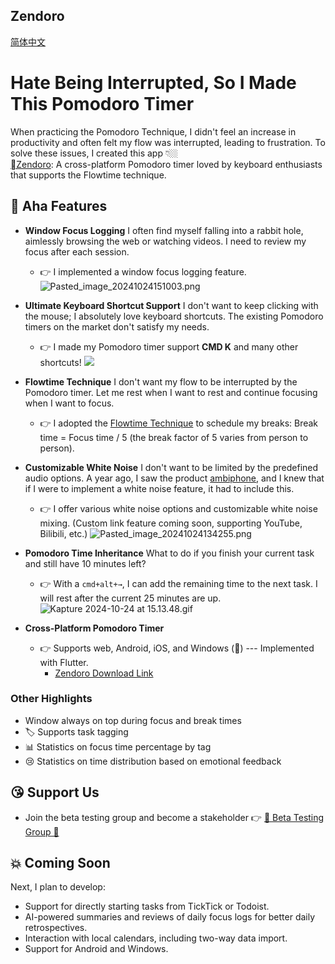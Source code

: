 ## Zendoro
[简体中文](./doc/README_ch.md)

# Hate Being Interrupted, So I Made This Pomodoro Timer

When practicing the Pomodoro Technique, I didn't feel an increase in productivity and often felt my flow was interrupted, leading to frustration. To solve these issues, I created this app 👇🏼  
[Zendoro](https://apps.apple.com/cn/app/zendoro-%E7%A6%85%E9%92%9F/id6504215286): A cross-platform Pomodoro timer loved by keyboard enthusiasts that supports the Flowtime technique.

## 🥰 Aha Features

- **Window Focus Logging** I often find myself falling into a rabbit hole, aimlessly browsing the web or watching videos. I need to review my focus after each session.
  - 👉 I implemented a window focus logging feature.
    ![Pasted_image_20241024151003.png](https://s2.loli.net/2024/10/24/uQSevsgl76WqKNM.png)

- **Ultimate Keyboard Shortcut Support** I don't want to keep clicking with the mouse; I absolutely love keyboard shortcuts. The existing Pomodoro timers on the market don't satisfy my needs.
  - 👉 I made my Pomodoro timer support **CMD K** and many other shortcuts!
    ![](https://s2.loli.net/2024/10/24/UaDrhkmEQVNeslH.gif)

- **Flowtime Technique** I don't want my flow to be interrupted by the Pomodoro timer. Let me rest when I want to rest and continue focusing when I want to focus.
  - 👉 I adopted the [Flowtime Technique](https://zapier.com/blog/flowtime-technique/) to schedule my breaks: Break time = Focus time / 5 (the break factor of 5 varies from person to person).

- **Customizable White Noise** I don't want to be limited by the predefined audio options. A year ago, I saw the product [ambiphone](https://ambiph.one/), and I knew that if I were to implement a white noise feature, it had to include this.
  - 👉 I offer various white noise options and customizable white noise mixing. (Custom link feature coming soon, supporting YouTube, Bilibili, etc.)
    ![Pasted_image_20241024134255.png](https://s2.loli.net/2024/10/24/26krxAQS7yUHpuc.png)

- **Pomodoro Time Inheritance** What to do if you finish your current task and still have 10 minutes left?
  - 👉 With a `cmd+alt+→`, I can add the remaining time to the next task. I will rest after the current 25 minutes are up.
    ![Kapture 2024-10-24 at 15.13.48.gif](https://s2.loli.net/2024/10/24/MrTAPf5lvqsQatm.gif)

- **Cross-Platform Pomodoro Timer**
  - 👉 Supports web, Android, iOS, and Windows (🚧) --- Implemented with Flutter.
    - [Zendoro Download Link](https://t2bj3wxiaa.feishu.cn/wiki/EP6IwrQbUiXlmhk8JqCcBIrgnVd?from=from_copylink)

### Other Highlights
- Window always on top during focus and break times
- 🏷️ Supports task tagging
- 📊 Statistics on focus time percentage by tag
- 😢 Statistics on time distribution based on emotional feedback

## 😘 Support Us
- Join the beta testing group and become a stakeholder 👉 [🚧 Beta Testing Group 🚧](https://discord.gg/Katudef8)


## 💥 Coming Soon
Next, I plan to develop:
- Support for directly starting tasks from TickTick or Todoist.
- AI-powered summaries and reviews of daily focus logs for better daily retrospectives.
- Interaction with local calendars, including two-way data import.
- Support for Android and Windows.
